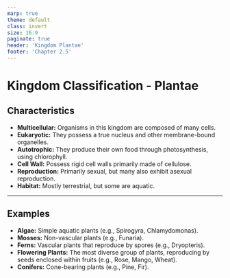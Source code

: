 ```yaml
---
marp: true
theme: default
class: invert
size: 16:9
paginate: true
header: 'Kingdom Plantae'
footer: 'Chapter 2.5'
---
```


# Kingdom Classification - Plantae

## Characteristics

*   **Multicellular:** Organisms in this kingdom are composed of many cells.
*   **Eukaryotic:** They possess a true nucleus and other membrane-bound organelles.
*   **Autotrophic:** They produce their own food through photosynthesis, using chlorophyll.
*   **Cell Wall:** Possess rigid cell walls primarily made of cellulose.
*   **Reproduction:** Primarily sexual, but many also exhibit asexual reproduction.
*   **Habitat:** Mostly terrestrial, but some are aquatic.

---

## Examples

*   **Algae:** Simple aquatic plants (e.g., Spirogyra, Chlamydomonas).
*   **Mosses:** Non-vascular plants (e.g., Funaria).
*   **Ferns:** Vascular plants that reproduce by spores (e.g., Dryopteris).
*   **Flowering Plants:** The most diverse group of plants, reproducing by seeds enclosed within fruits (e.g., Rose, Mango, Wheat).
*   **Conifers:** Cone-bearing plants (e.g., Pine, Fir).
